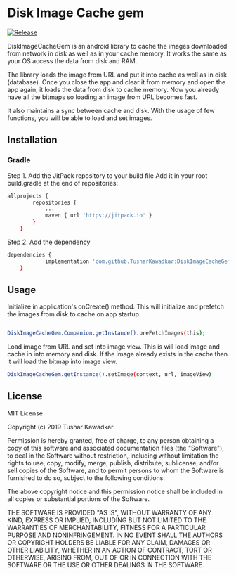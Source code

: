 # Disk Image Cache gem

[![Release](https://jitpack.io/v/TusharKawadkar/DiskImageCacheGem.svg)](https://jitpack.io/#TusharKawadkar/DiskImageCacheGem)

DiskImageCacheGem is an android library to cache the images downloaded from network in disk as well as in your cache memory. It works the same as your OS access the data from disk and RAM.

The library loads the image from URL and put it into cache as well as in disk (database). Once you close the app and clear it from memory and open the app again, it loads the data from disk to cache memory. Now you already have all the bitmaps so loading an image from URL becomes fast.

It also maintains a sync between cache and disk. With the usage of few functions, you will be able to load and set images.


## Installation

### Gradle

Step 1. Add the JitPack repository to your build file
Add it in your root build.gradle at the end of repositories:

```bash
allprojects {
		repositories {
			...
			maven { url 'https://jitpack.io' }
		}
	}
```

Step 2. Add the dependency

```bash
dependencies {
	        implementation 'com.github.TusharKawadkar:DiskImageCacheGem:0.1'
	}
```


## Usage

Initialize in application's onCreate() method. This will initialize and prefetch the images from disk to cache on app startup.

```bash

DiskImageCacheGem.Companion.getInstance().preFetchImages(this);
```

Load image from URL and set into image view. This is will load image and cache in into memory and disk. If the image already exists in the cache then it will load the bitmap into image view.

```bash
DiskImageCacheGem.getInstance().setImage(context, url, imageView)
```


## License

MIT License

Copyright (c) 2019 Tushar Kawadkar

Permission is hereby granted, free of charge, to any person obtaining a copy
of this software and associated documentation files (the "Software"), to deal
in the Software without restriction, including without limitation the rights
to use, copy, modify, merge, publish, distribute, sublicense, and/or sell
copies of the Software, and to permit persons to whom the Software is
furnished to do so, subject to the following conditions:

The above copyright notice and this permission notice shall be included in all
copies or substantial portions of the Software.

THE SOFTWARE IS PROVIDED "AS IS", WITHOUT WARRANTY OF ANY KIND, EXPRESS OR
IMPLIED, INCLUDING BUT NOT LIMITED TO THE WARRANTIES OF MERCHANTABILITY,
FITNESS FOR A PARTICULAR PURPOSE AND NONINFRINGEMENT. IN NO EVENT SHALL THE
AUTHORS OR COPYRIGHT HOLDERS BE LIABLE FOR ANY CLAIM, DAMAGES OR OTHER
LIABILITY, WHETHER IN AN ACTION OF CONTRACT, TORT OR OTHERWISE, ARISING FROM,
OUT OF OR IN CONNECTION WITH THE SOFTWARE OR THE USE OR OTHER DEALINGS IN THE
SOFTWARE.
